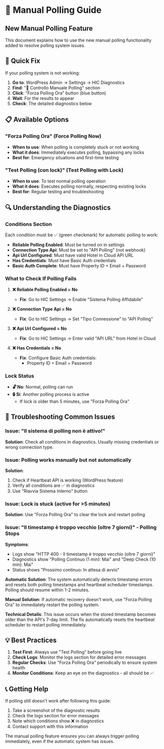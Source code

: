 # 🔄 Manual Polling Guide

## New Manual Polling Feature

This document explains how to use the new manual polling functionality added to resolve polling system issues.

## 🎯 Quick Fix

If your polling system is not working:

1. **Go to**: WordPress Admin → Settings → HIC Diagnostics
2. **Find**: "🔄 Controllo Manuale Polling" section
3. **Click**: "Forza Polling Ora" button (blue button)
4. **Wait**: For the results to appear
5. **Check**: The detailed diagnostics below

## 📋 Available Options

### "Forza Polling Ora" (Force Polling Now)
- **When to use**: When polling is completely stuck or not working
- **What it does**: Immediately executes polling, bypassing any locks
- **Best for**: Emergency situations and first-time testing

### "Test Polling (con lock)" (Test Polling with Lock)
- **When to use**: To test normal polling operation
- **What it does**: Executes polling normally, respecting existing locks
- **Best for**: Regular testing and troubleshooting

## 🔍 Understanding the Diagnostics

### Conditions Section
Each condition must be ✅ (green checkmark) for automatic polling to work:

- **Reliable Polling Enabled**: Must be turned on in settings
- **Connection Type Api**: Must be set to "API Polling" (not webhook)
- **Api Url Configured**: Must have valid Hotel in Cloud API URL
- **Has Credentials**: Must have Basic Auth credentials
- **Basic Auth Complete**: Must have Property ID + Email + Password

### What to Check If Polling Fails

1. **❌ Reliable Polling Enabled = No**
   - **Fix**: Go to HIC Settings → Enable "Sistema Polling Affidabile"

2. **❌ Connection Type Api = No**
   - **Fix**: Go to HIC Settings → Set "Tipo Connessione" to "API Polling"

3. **❌ Api Url Configured = No**
   - **Fix**: Go to HIC Settings → Enter valid "API URL" from Hotel in Cloud

4. **❌ Has Credentials = No**
   - **Fix**: Configure Basic Auth credentials:
     - Property ID + Email + Password

### Lock Status
- **🔓 No**: Normal, polling can run
- **🔒 Sì**: Another polling process is active
  - If lock is older than 5 minutes, use "Forza Polling Ora"

## 🚨 Troubleshooting Common Issues

### Issue: "Il sistema di polling non è attivo!"
**Solution**: Check all conditions in diagnostics. Usually missing credentials or wrong connection type.

### Issue: Polling works manually but not automatically
**Solution**: 
1. Check if Heartbeat API is working (WordPress feature)
2. Verify all conditions are ✅ in diagnostics
3. Use "Riavvia Sistema Interno" button

### Issue: Lock is stuck (active for >5 minutes)
**Solution**: Use "Forza Polling Ora" to clear the lock and restart polling

### Issue: "Il timestamp è troppo vecchio (oltre 7 giorni)" - Polling Stops
**Symptoms**: 
- Logs show "HTTP 400 - Il timestamp è troppo vecchio (oltre 7 giorni)"
- Diagnostics show "Polling Continuo (1 min): Mai" and "Deep Check (10 min): Mai"
- Status shows "Prossimo continuo: In attesa di avvio"

**Automatic Solution**: 
The system automatically detects timestamp errors and resets both polling timestamps and heartbeat scheduler timestamps. Polling should resume within 1-2 minutes.

**Manual Solution**: 
If automatic recovery doesn't work, use "Forza Polling Ora" to immediately restart the polling system.

**Technical Details**: 
This issue occurs when the stored timestamp becomes older than the API's 7-day limit. The fix automatically resets the heartbeat scheduler to restart polling immediately.

## 💡 Best Practices

1. **Test First**: Always use "Test Polling" before going live
2. **Check Logs**: Monitor the logs section for detailed error messages
3. **Regular Checks**: Use "Forza Polling Ora" periodically to ensure system health
4. **Monitor Conditions**: Keep an eye on the diagnostics - all should be ✅

## 📞 Getting Help

If polling still doesn't work after following this guide:

1. Take a screenshot of the diagnostic results
2. Check the logs section for error messages
3. Note which conditions show ❌ in diagnostics
4. Contact support with this information

The manual polling feature ensures you can always trigger polling immediately, even if the automatic system has issues.